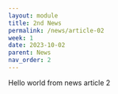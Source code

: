 ```yaml
---
layout: module
title: 2nd News
permalink: /news/article-02
week: 1
date: 2023-10-02
parent: News
nav_order: 2
---
```



Hello world from news article 2